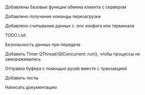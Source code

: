 Добавлены базовые функции обмена клиента с сервером

Добавлено получение команды перезагрузки

Добавлено считывание данных с .env конфига или терминала



TODO List:


Безопасность данных при передаче

Добавить Timer  QThread/QtConcurrent::run(), чтобы процессы не замораживались

Отправка буфера с помощью pyusb вместе с транзакцией

Добавить тесты

Написать документацию